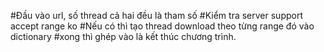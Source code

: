 #Đầu vào url, số thread cả hai đều là tham số
#Kiểm tra server support accept range ko
#Nếu có thì tạo thread download theo từng range đó vào dictionary
#xong thì ghép vào là kết thúc chương trình.
